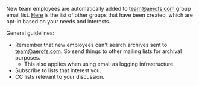 New team employees are automatically added to team@aerofs.com group email list. [Here](https://groups.google.com/a/aerofs.com/forum/#!forumsearch/) is the list of other groups that have been created, which are opt-in based on your needs and interests.

General guidelines:

  * Remember that new employees can't search archives sent to team@aerofs.com.  So send things to other mailing lists for archival purposes.
    * This also applies when using email as logging infrastructure.
  * Subscribe to lists that interest you.
  * CC lists relevant to your discussion.